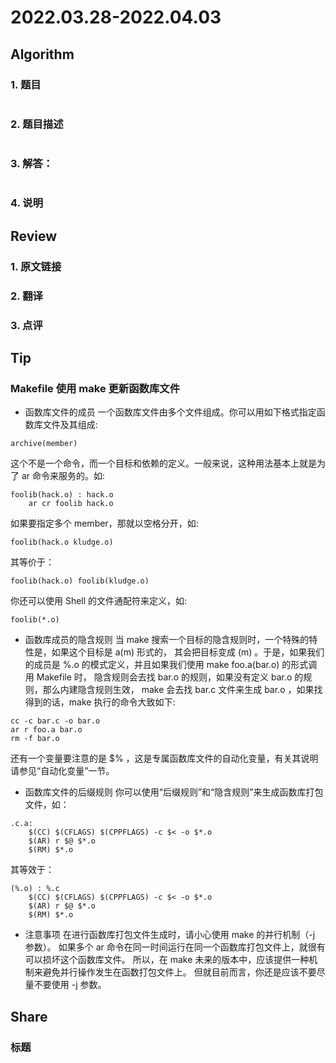 # 2022.03.28-2022.04.03

## Algorithm
### 1. 题目
```

```
### 2. 题目描述
```

```

### 3. 解答：
```golang

```
### 4. 说明

## Review
### 1. 原文链接


### 2. 翻译


### 3. 点评


## Tip
### Makefile 使用 make 更新函数库文件
* 函数库文件的成员
一个函数库文件由多个文件组成。你可以用如下格式指定函数库文件及其组成:
```
archive(member)
```
这个不是一个命令，而一个目标和依赖的定义。一般来说，这种用法基本上就是为了 ar 命令来服务的。如:
```
foolib(hack.o) : hack.o
    ar cr foolib hack.o
```
如果要指定多个 member，那就以空格分开，如:
```
foolib(hack.o kludge.o)
```
其等价于：
```
foolib(hack.o) foolib(kludge.o)
```
你还可以使用 Shell 的文件通配符来定义，如:
```
foolib(*.o)
```

* 函数库成员的隐含规则
当 make 搜索一个目标的隐含规则时，一个特殊的特性是，如果这个目标是 a(m) 形式的，
其会把目标变成 (m) 。于是，如果我们的成员是 %.o 的模式定义，并且如果我们使用 make foo.a(bar.o) 的形式调用 Makefile 时，
隐含规则会去找 bar.o 的规则，如果没有定义 bar.o 的规则，那么内建隐含规则生效，
make 会去找 bar.c 文件来生成 bar.o ，如果找得到的话，make 执行的命令大致如下:
```
cc -c bar.c -o bar.o
ar r foo.a bar.o
rm -f bar.o
```
还有一个变量要注意的是 $% ，这是专属函数库文件的自动化变量，有关其说明请参见“自动化变量”一节。

* 函数库文件的后缀规则
你可以使用“后缀规则”和“隐含规则”来生成函数库打包文件，如：
```
.c.a:
    $(CC) $(CFLAGS) $(CPPFLAGS) -c $< -o $*.o
    $(AR) r $@ $*.o
    $(RM) $*.o
```
其等效于：
```
(%.o) : %.c
    $(CC) $(CFLAGS) $(CPPFLAGS) -c $< -o $*.o
    $(AR) r $@ $*.o
    $(RM) $*.o
```

* 注意事项
在进行函数库打包文件生成时，请小心使用 make 的并行机制（-j 参数）。
如果多个 ar 命令在同一时间运行在同一个函数库打包文件上，就很有可以损坏这个函数库文件。
所以，在 make 未来的版本中，应该提供一种机制来避免并行操作发生在函数打包文件上。
 但就目前而言，你还是应该不要尽量不要使用 -j 参数。

## Share
### 标题